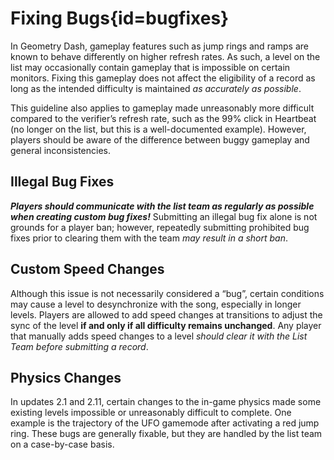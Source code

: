 <div class='panel fade js-scroll-anim' data-anim='fade'>

# Fixing Bugs{id=bugfixes}

In Geometry Dash, gameplay features such as jump rings and ramps are known to behave differently on higher refresh rates. As such, a level on the list may occasionally contain gameplay that is impossible on certain monitors. Fixing this gameplay does not affect the eligibility of a record as long as the intended difficulty is maintained *as accurately as possible*. 

This guideline also applies to gameplay made unreasonably more difficult compared to the verifier’s refresh rate, such as the 99% click in Heartbeat (no longer on the list, but this is a well-documented example). However, players should be aware of the difference between buggy gameplay and general inconsistencies.

## Illegal Bug Fixes

***Players should communicate with the list team as regularly as possible when creating custom bug fixes!*** Submitting an illegal bug fix alone is not grounds for a player ban; however, repeatedly submitting prohibited bug fixes prior to clearing them with the team *may result in a short ban*.

## Custom Speed Changes

Although this issue is not necessarily considered a “bug”, certain conditions may cause a level to desynchronize with the song, especially in longer levels. Players are allowed to add speed changes at transitions to adjust the sync of the level **if and only if all difficulty remains unchanged**. Any player that manually adds speed changes to a level *should clear it with the List Team before submitting a record*.

## Physics Changes

In updates 2.1 and 2.11, certain changes to the in-game physics made some existing levels impossible or unreasonably difficult to complete. One example is the trajectory of the UFO gamemode after activating a red jump ring. These bugs are generally fixable, but they are handled by the list team on a case-by-case basis.


</div>

